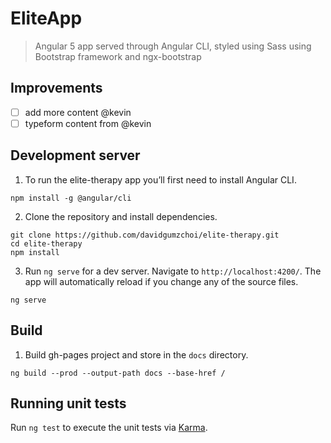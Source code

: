 # EliteApp

> Angular 5 app served through Angular CLI, styled using Sass using Bootstrap framework and ngx-bootstrap

## Improvements

- [ ] add more content @kevin
- [ ] typeform content from @kevin

## Development server

1. To run the elite-therapy app you’ll first need to install Angular CLI.

```
npm install -g @angular/cli
```

2. Clone the repository and install dependencies.

```
git clone https://github.com/davidgumzchoi/elite-therapy.git
cd elite-therapy
npm install
```

3. Run `ng serve` for a dev server. Navigate to `http://localhost:4200/`. The app will automatically reload if you change any of the source files.

```
ng serve
```

## Build

1. Build gh-pages project and store in the `docs` directory.

```
ng build --prod --output-path docs --base-href /
```

## Running unit tests

Run `ng test` to execute the unit tests via [Karma](https://karma-runner.github.io).

